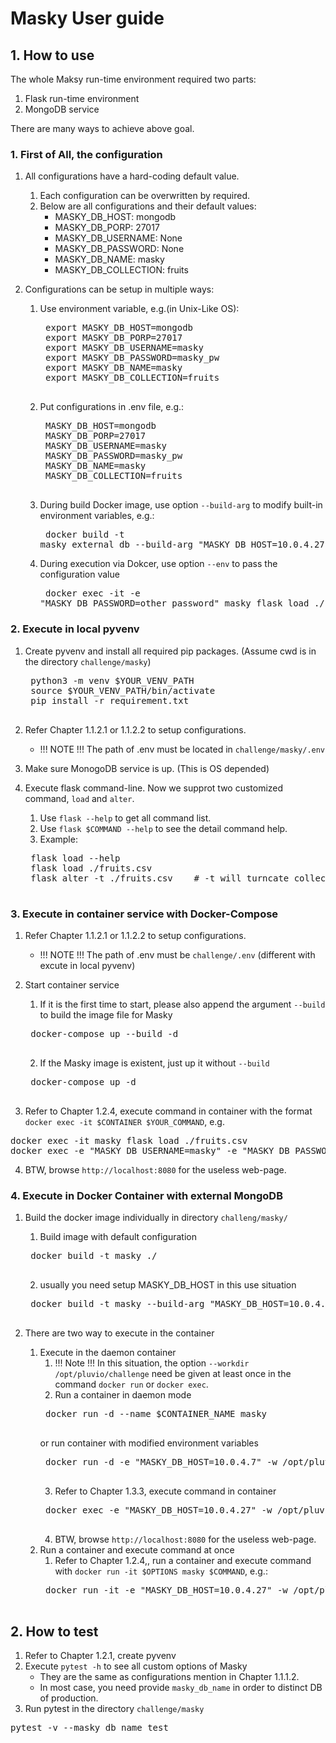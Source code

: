 # Masky User guide


## 1. How to use
   The whole Maksy run-time environment required two parts:
   1. Flask run-time environment
   2. MongoDB service

There are many ways to achieve above goal.

### 1. First of All, the configuration
1. All configurations have a hard-coding default value.
    1. Each configuration can be overwritten by required.
    2. Below are all configurations and their default values:
       - MASKY_DB_HOST: mongodb
       - MASKY_DB_PORP: 27017
       - MASKY_DB_USERNAME: None
       - MASKY_DB_PASSWORD: None
       - MASKY_DB_NAME: masky
       - MASKY_DB_COLLECTION: fruits

2. Configurations can be setup in multiple ways:
    1. Use environment variable, e.g.(in Unix-Like OS):
        <pre>
        export MASKY_DB_HOST=mongodb
        export MASKY_DB_PORP=27017
        export MASKY_DB_USERNAME=masky
        export MASKY_DB_PASSWORD=masky_pw
        export MASKY_DB_NAME=masky
        export MASKY_DB_COLLECTION=fruits
        </pre>
    2. Put configurations in .env file, e.g.:
        <pre>
        MASKY_DB_HOST=mongodb
        MASKY_DB_PORP=27017
        MASKY_DB_USERNAME=masky
        MASKY_DB_PASSWORD=masky_pw
        MASKY_DB_NAME=masky
        MASKY_DB_COLLECTION=fruits
        </pre>
    3. During build Docker image, use option `--build-arg` to modify built-in environment variables, e.g.:
            <pre>
            docker build -t masky_external_db --build-arg "MASKY_DB_HOST=10.0.4.27" ./
            </pre>
    4. During execution via Dokcer, use option `--env` to pass the configuration value
            <pre>
            docker exec -it -e "MASKY_DB_PASSWORD=other_password" masky flask load ./fruits.csv -t
            </pre>
        
### 2. Execute in local pyvenv
1. Create pyvenv and install all required pip packages. (Assume cwd is in the directory `challenge/masky`)
    <pre>
    python3 -m venv $YOUR_VENV_PATH
    source $YOUR_VENV_PATH/bin/activate
    pip install -r requirement.txt
    </pre>

2. Refer Chapter 1.1.2.1 or 1.1.2.2 to setup configurations.
   - !!! NOTE !!! The path of .env must be located in `challenge/masky/.env`

3. Make sure MonogoDB service is up. (This is OS depended)

4. Execute flask command-line. Now we supprot two customized command, `load` and `alter`.
    1. Use `flask --help` to get all command list. 
    2. Use `flask $COMMAND --help` to see the detail command help.
    3. Example:
    <pre>
    flask load --help
    flask load ./fruits.csv
    flask alter -t ./fruits.csv    # -t will turncate collection before write new one
    </pre>

### 3. Execute in container service with Docker-Compose
1. Refer Chapter 1.1.2.1 or 1.1.2.2 to setup configurations.
    - !!! NOTE !!! The path of .env must be `challenge/.env` (different with excute in local pyvenv)

2. Start container service
    1. If it is the first time to start, please also append the argument `--build` to build the image file for Masky
    <pre>
    docker-compose up --build -d
    </pre>

    2. If the Masky image is existent, just up it without `--build`
    <pre>
    docker-compose up -d
    </pre>

3. Refer to Chapter 1.2.4, execute command in container with the format `docker exec -it $CONTAINER $YOUR_COMMAND`, e.g.
<pre>
docker exec -it masky flask load ./fruits.csv
docker exec -e "MASKY_DB_USERNAME=masky" -e "MASKY_DB_PASSWORD=pluvio5278Masky?" masky flask load ./fruits.csv
</pre>

4. BTW, browse `http://localhost:8080` for the useless web-page.

### 4. Execute in Docker Container with external MongoDB   
1. Build the docker image individually in directory `challeng/masky/`
    1. Build image with default configuration
    <pre>
    docker build -t masky ./
    </pre>
    2. usually you need setup MASKY_DB_HOST in this use situation
    <pre>
    docker build -t masky --build-arg "MASKY_DB_HOST=10.0.4.27" ./
    </pre>

2. There are two way to execute in the container
    1. Execute in the daemon container
        1. !!! Note !!! In this situation, the option `--workdir /opt/pluvio/challenge` need be given at least once in the command `docker run` or `docker exec`.
        2. Run a container in daemon mode
        <pre>
        docker run -d --name $CONTAINER_NAME masky
        </pre>
        or run container with modified environment variables
        <pre>
        docker run -d -e "MASKY_DB_HOST=10.0.4.7" -w /opt/pluvio/challenge --name $CONTAINER_NAME masky
        </pre>
        3. Refer to Chapter 1.3.3, execute command in container
        <pre>
        docker exec -e "MASKY_DB_HOST=10.0.4.27" -w /opt/pluvio/challenge $CONTAINER_NAME flask load ./fruits.csv
        </pre>
        4. BTW, browse `http://localhost:8080` for the useless web-page.
    2. Run a container and execute command at once
        1. Refer to Chapter 1.2.4,, run a container and execute command with `docker run -it $OPTIONS masky $COMMAND`, e.g.:
        <pre>
        docker run -it -e "MASKY_DB_HOST=10.0.4.27" -w /opt/pluvio/challenge masky flask load ./fruits -t
        </pre>
        
## 2. How to test
1. Refer to Chapter 1.2.1, create pyvenv
2. Execute `pytest -h` to see all custom options of Masky
    - They are the same as configurations mention in Chapter 1.1.1.2.
    - In most case, you need provide `masky_db_name` in order to distinct DB of production.
3. Run pytest in the directory `challenge/masky`
<pre>
pytest -v --masky_db_name test
</pre>